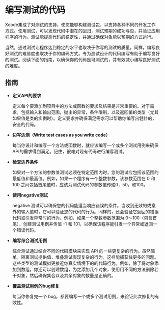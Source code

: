 # 编写测试的代码 #

Xcode集成了对测试的支持，使您能够构建测试包，以支持各种不同的开发工作方式。使用测试，可以发现代码中潜在的回归，测试预期的成功与否，并验证应用程序的行为。测试能提高代码的稳定性，并通过确保对象能以预期的方式运行。

当然，通过测试让程序达到稳定的水平也取决于你写的测试的质量。同样，编写良好测试的难易度也取决于你的编码方式。专为测试设计的代码编写有助于编写良好的测试。阅读下面的指南，以确保你的代码是可测试的，并有效减小编写良好测试的难度。

## 指南 ##

- **定义API的要求**

  定义每个要添加到项目中的方法或函数的要求及结果是非常重要的。对于需求，包括输入和输出范围，抛出的异常，条件限制，以及返回值的类型（尤其如果值是类的实例时）。定义要求并确保满足需求可以帮助你编写出健壮的，安全的代码。

- **边写边测（Write test cases as you write code）**

  每当你设计和编写一个方法或函数时，就应该编写一个或多个测试用例来确保API的需求得到满足。记住，很难对现有代码进行编写测试。

- **检查边界条件**

  如果对一个方法的参数值测试必须在特定范围内时，您的测试应包括该范围的最低值和最高值。例如，如果一个程序有一个整数参数，该参数范围在 0 和 100 之间包括首尾值时，应该为测试代码的参数值传递0，50，和100。

- **使用negative测试**

  negative 测试可以确保您的代码能适当响应错误的条件。当收到无效的或意外的输入值时，它可以验证您的代码的行为。同样的，还会验证它返回的错误代码或引发异常时的行为。例如，如果一个整数参数范围为 0〜100（包含首尾），创建测试用例并传值 -1 和 101，以确保该程序能引发一个异常或返回一个错误代码。

- **编写综合测试用例**

  综合测试通过结合不同的代码模块来实现 API 的一些更复杂的行为。虽然简单，隔离测试提供值，堆叠测试表现复杂的行为，这样能捕获住更多的问题。这些类型的测试模拟更接近你真实情境下的的代码行为。例如，除了将对象添加到数组，你还可以创建数组，为之添加几个对象，使用用不同的方法删除若干对象，然后确保集合以及其余对象的数量是正确的。

- **覆盖测试用例的bug修复**

  每当你修复完一个 bug，都要编写一个或多个测试用例，来验证此次修复的有效性。

